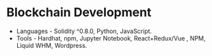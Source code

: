 # Blockchain Development
- Languages - Solidity ^0.8.0, Python, JavaScript.
- Tools - Hardhat, npm, Jupyter Notebook, React+Redux/Vue , NPM, Liquid WHM, Wordpress.

<!---
ChristianGobin/ChristianGobin is a ✨ special ✨ repository because its `README.md` (this file) appears on your GitHub profile.
You can click the Preview link to take a look at your changes.
--->

